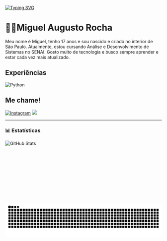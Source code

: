 [![Typing SVG](https://readme-typing-svg.demolab.com/?lines=Bem+Vindo!&color=FF0000&size=38&pause=1000&center=false&vCenter=false&ramdom=false)](https://git.io/typing-svg)

# 👨‍💻Miguel Augusto Rocha

Meu nome é Miguel, tenho 17 anos e sou nascido e criado no interior de São Paulo. Atualmente, estou cursando Análise e Desenvolvimento de Sistemas no SENAI. Gosto muito de tecnologia e busco sempre aprender e estar cada vez mais atualizado. 

## Experiências
<img 
    align="" 
    alt="Python" 
    title="Python"
    width="26px" 
    style="padding-right: 10px;" 
    src="https://cdn.jsdelivr.net/gh/devicons/devicon@latest/icons/python/python-original.svg" 
/>

## Me chame!
[![Instagram](https://img.shields.io/badge/Instagram-E4405F?style=for-the-badge&logo=instagram&logoColor=white)](https://instagram.com/miguelito_rochaa)
<a href = "mailto:miguelaugustorocha2008@gmail.com"><img src="https://img.shields.io/badge/-Gmail-%23333?style=for-the-badge&logo=gmail&logoColor=white" target="_blank"></a> 

---

### 📊 Estatísticas

<p>
  <img 
    align="left" 
    alt="GitHub Stats" 
    height="200" 
    style="padding-right: 10px;" 
    src="https://github-readme-stats.vercel.app/api?username=mengueu&show_icons=true&theme=shadow_red&include_all_commits=true&locale=pt-br" 
  />
</p>


<picture align="center">
  <source media="(prefers-color-scheme: dark)" srcset="https://raw.githubusercontent.com/mengueu/mengueu/output/github-contribution-grid-snake-dark.svg">
  <source media="(prefers-color-scheme: light)" srcset="https://raw.githubusercontent.com/mengueu/mengueu/output/github-contribution-grid-snake-dark.svg">
  <img align="center" alt="github contribution grid snake animation" src="https://raw.githubusercontent.com/mengueu/mengueu/output/github-contribution-grid-snake.svg">
</picture>
